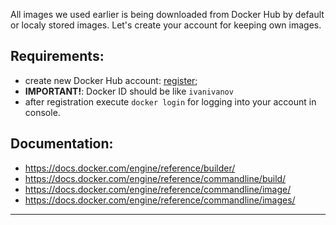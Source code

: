 
All images we used earlier is being downloaded from Docker Hub by default or localy stored images.
Let's create your account for keeping own images.  
  

## Requirements:
- create new Docker Hub account: [register](https://hub.docker.com/signup?next=%2F%3Fref%3Dlogin);
- **IMPORTANT!**: Docker ID should be like `ivanivanov`
- after registration execute `docker login` for logging into your account in console.  
  
  
## Documentation:
- https://docs.docker.com/engine/reference/builder/
- https://docs.docker.com/engine/reference/commandline/build/
- https://docs.docker.com/engine/reference/commandline/image/
- https://docs.docker.com/engine/reference/commandline/images/


---
